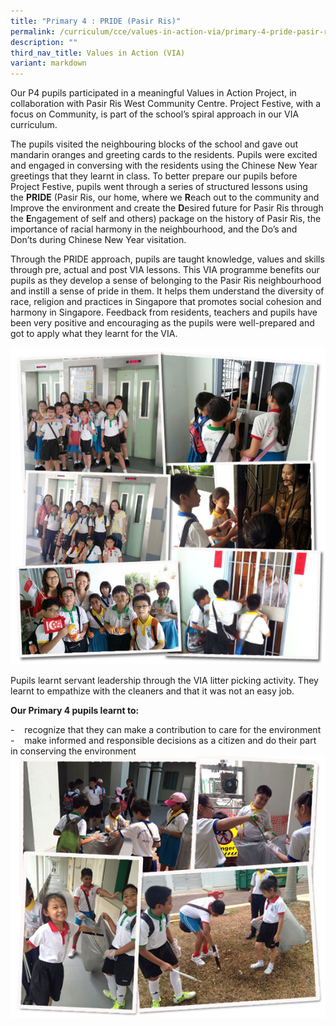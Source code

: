 ```yaml
---
title: "Primary 4 : PRIDE (Pasir Ris)"
permalink: /curriculum/cce/values-in-action-via/primary-4-pride-pasir-ris/
description: ""
third_nav_title: Values in Action (VIA)
variant: markdown
---
```

Our P4 pupils participated in a meaningful Values in Action Project, in collaboration with Pasir Ris West Community Centre. Project Festive, with a focus on Community, is part of the school’s spiral approach in our VIA curriculum.

The pupils visited the neighbouring blocks of the school and gave out mandarin oranges and greeting cards to the residents. Pupils were excited and engaged in conversing with the residents using the Chinese New Year greetings that they learnt in class. To better prepare our pupils before Project Festive, pupils went through a series of structured lessons using the **PRIDE** (Pasir Ris, our home, where we **R**each out to the community and Improve the environment and create the **D**esired future for Pasir Ris through the **E**ngagement of self and others) package on the history of Pasir Ris, the importance of racial harmony in the neighbourhood, and the Do’s and Don’ts during Chinese New Year visitation.

Through the PRIDE approach, pupils are taught knowledge, values and skills through pre, actual and post VIA lessons. This VIA programme benefits our pupils as they develop a sense of belonging to the Pasir Ris neighbourhood and instill a sense of pride in them. It helps them understand the diversity of race, religion and practices in Singapore that promotes social cohesion and harmony in Singapore. Feedback from residents, teachers and pupils have been very positive and encouraging as the pupils were well-prepared and got to apply what they learnt for the VIA.

![](/images/P4_VIA.jpg)

Pupils learnt servant leadership through the VIA litter picking activity. They learnt to empathize with the cleaners and that it was not an easy job.

**Our Primary 4 pupils learnt to:**

\-    recognize that they can make a contribution to care for the environment     
\-    make informed and responsible decisions as a citizen and do their part in conserving the environment
![](/images/P4-VIA_2.jpg)